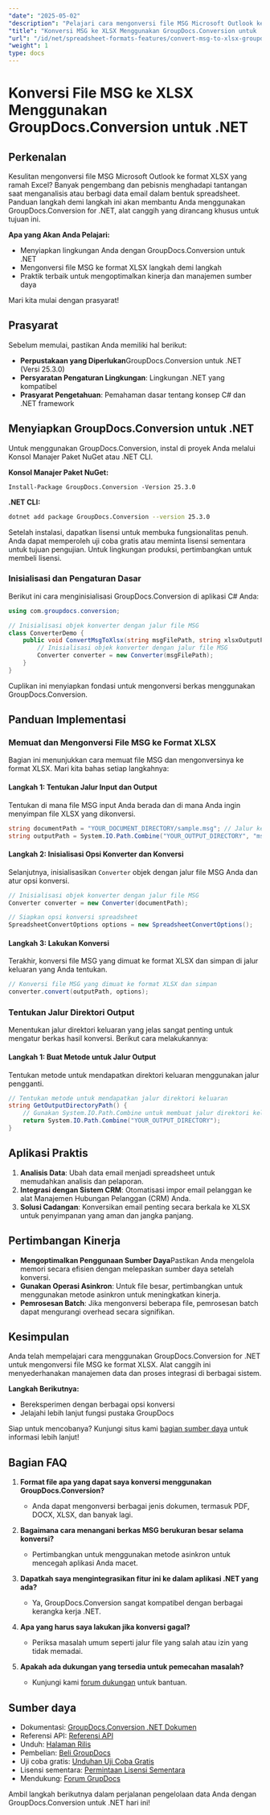 ```yaml
---
"date": "2025-05-02"
"description": "Pelajari cara mengonversi file MSG Microsoft Outlook ke format XLSX yang kompatibel dengan Excel dengan GroupDocs.Conversion for .NET. Ikuti panduan langkah demi langkah ini untuk integrasi yang lancar dan manajemen data yang efisien."
"title": "Konversi MSG ke XLSX Menggunakan GroupDocs.Conversion untuk .NET&#58; Panduan Langkah demi Langkah"
"url": "/id/net/spreadsheet-formats-features/convert-msg-to-xlsx-groupdocs-net/"
"weight": 1
type: docs
---
```

# Konversi File MSG ke XLSX Menggunakan GroupDocs.Conversion untuk .NET

## Perkenalan

Kesulitan mengonversi file MSG Microsoft Outlook ke format XLSX yang ramah Excel? Banyak pengembang dan pebisnis menghadapi tantangan saat menganalisis atau berbagi data email dalam bentuk spreadsheet. Panduan langkah demi langkah ini akan membantu Anda menggunakan GroupDocs.Conversion for .NET, alat canggih yang dirancang khusus untuk tujuan ini.

**Apa yang Akan Anda Pelajari:**
- Menyiapkan lingkungan Anda dengan GroupDocs.Conversion untuk .NET
- Mengonversi file MSG ke format XLSX langkah demi langkah
- Praktik terbaik untuk mengoptimalkan kinerja dan manajemen sumber daya

Mari kita mulai dengan prasyarat!

## Prasyarat

Sebelum memulai, pastikan Anda memiliki hal berikut:

- **Perpustakaan yang Diperlukan**GroupDocs.Conversion untuk .NET (Versi 25.3.0)
- **Persyaratan Pengaturan Lingkungan**: Lingkungan .NET yang kompatibel
- **Prasyarat Pengetahuan**: Pemahaman dasar tentang konsep C# dan .NET framework

## Menyiapkan GroupDocs.Conversion untuk .NET

Untuk menggunakan GroupDocs.Conversion, instal di proyek Anda melalui Konsol Manajer Paket NuGet atau .NET CLI.

**Konsol Manajer Paket NuGet:**
```plaintext
Install-Package GroupDocs.Conversion -Version 25.3.0
```

**.NET CLI:**
```bash
dotnet add package GroupDocs.Conversion --version 25.3.0
```

Setelah instalasi, dapatkan lisensi untuk membuka fungsionalitas penuh. Anda dapat memperoleh uji coba gratis atau meminta lisensi sementara untuk tujuan pengujian. Untuk lingkungan produksi, pertimbangkan untuk membeli lisensi.

### Inisialisasi dan Pengaturan Dasar

Berikut ini cara menginisialisasi GroupDocs.Conversion di aplikasi C# Anda:

```csharp
using com.groupdocs.conversion;

// Inisialisasi objek konverter dengan jalur file MSG
class ConverterDemo {
    public void ConvertMsgToXlsx(string msgFilePath, string xlsxOutputPath) {
        // Inisialisasi objek konverter dengan jalur file MSG
        Converter converter = new Converter(msgFilePath);
    }
}
```
Cuplikan ini menyiapkan fondasi untuk mengonversi berkas menggunakan GroupDocs.Conversion.

## Panduan Implementasi

### Memuat dan Mengonversi File MSG ke Format XLSX

Bagian ini menunjukkan cara memuat file MSG dan mengonversinya ke format XLSX. Mari kita bahas setiap langkahnya:

#### Langkah 1: Tentukan Jalur Input dan Output
Tentukan di mana file MSG input Anda berada dan di mana Anda ingin menyimpan file XLSX yang dikonversi.

```csharp
string documentPath = "YOUR_DOCUMENT_DIRECTORY/sample.msg"; // Jalur ke file MSG sumber
string outputPath = System.IO.Path.Combine("YOUR_OUTPUT_DIRECTORY", "msg-converted-to.xlsx");
```

#### Langkah 2: Inisialisasi Opsi Konverter dan Konversi
Selanjutnya, inisialisasikan `Converter` objek dengan jalur file MSG Anda dan atur opsi konversi.

```csharp
// Inisialisasi objek konverter dengan jalur file MSG
Converter converter = new Converter(documentPath);

// Siapkan opsi konversi spreadsheet
SpreadsheetConvertOptions options = new SpreadsheetConvertOptions();
```

#### Langkah 3: Lakukan Konversi
Terakhir, konversi file MSG yang dimuat ke format XLSX dan simpan di jalur keluaran yang Anda tentukan.

```csharp
// Konversi file MSG yang dimuat ke format XLSX dan simpan
converter.convert(outputPath, options);
```

### Tentukan Jalur Direktori Output
Menentukan jalur direktori keluaran yang jelas sangat penting untuk mengatur berkas hasil konversi. Berikut cara melakukannya:

#### Langkah 1: Buat Metode untuk Jalur Output
Tentukan metode untuk mendapatkan direktori keluaran menggunakan jalur pengganti.

```csharp
// Tentukan metode untuk mendapatkan jalur direktori keluaran
string GetOutputDirectoryPath() {
    // Gunakan System.IO.Path.Combine untuk membuat jalur direktori keluaran dengan placeholder
    return System.IO.Path.Combine("YOUR_OUTPUT_DIRECTORY");
}
```

## Aplikasi Praktis

1. **Analisis Data**: Ubah data email menjadi spreadsheet untuk memudahkan analisis dan pelaporan.
2. **Integrasi dengan Sistem CRM**: Otomatisasi impor email pelanggan ke alat Manajemen Hubungan Pelanggan (CRM) Anda.
3. **Solusi Cadangan**: Konversikan email penting secara berkala ke XLSX untuk penyimpanan yang aman dan jangka panjang.

## Pertimbangan Kinerja

- **Mengoptimalkan Penggunaan Sumber Daya**Pastikan Anda mengelola memori secara efisien dengan melepaskan sumber daya setelah konversi.
- **Gunakan Operasi Asinkron**: Untuk file besar, pertimbangkan untuk menggunakan metode asinkron untuk meningkatkan kinerja.
- **Pemrosesan Batch**: Jika mengonversi beberapa file, pemrosesan batch dapat mengurangi overhead secara signifikan.

## Kesimpulan

Anda telah mempelajari cara menggunakan GroupDocs.Conversion for .NET untuk mengonversi file MSG ke format XLSX. Alat canggih ini menyederhanakan manajemen data dan proses integrasi di berbagai sistem.

**Langkah Berikutnya:**
- Bereksperimen dengan berbagai opsi konversi
- Jelajahi lebih lanjut fungsi pustaka GroupDocs

Siap untuk mencobanya? Kunjungi situs kami [bagian sumber daya](https://docs.groupdocs.com/conversion/net/) untuk informasi lebih lanjut!

## Bagian FAQ

1. **Format file apa yang dapat saya konversi menggunakan GroupDocs.Conversion?**
   - Anda dapat mengonversi berbagai jenis dokumen, termasuk PDF, DOCX, XLSX, dan banyak lagi.

2. **Bagaimana cara menangani berkas MSG berukuran besar selama konversi?**
   - Pertimbangkan untuk menggunakan metode asinkron untuk mencegah aplikasi Anda macet.

3. **Dapatkah saya mengintegrasikan fitur ini ke dalam aplikasi .NET yang ada?**
   - Ya, GroupDocs.Conversion sangat kompatibel dengan berbagai kerangka kerja .NET.

4. **Apa yang harus saya lakukan jika konversi gagal?**
   - Periksa masalah umum seperti jalur file yang salah atau izin yang tidak memadai.

5. **Apakah ada dukungan yang tersedia untuk pemecahan masalah?**
   - Kunjungi kami [forum dukungan](https://forum.groupdocs.com/c/conversion/10) untuk bantuan.

## Sumber daya
- Dokumentasi: [GroupDocs.Conversion .NET Dokumen](https://docs.groupdocs.com/conversion/net/)
- Referensi API: [Referensi API](https://reference.groupdocs.com/conversion/net/)
- Unduh: [Halaman Rilis](https://releases.groupdocs.com/conversion/net/)
- Pembelian: [Beli GroupDocs](https://purchase.groupdocs.com/buy)
- Uji coba gratis: [Unduhan Uji Coba Gratis](https://releases.groupdocs.com/conversion/net/)
- Lisensi sementara: [Permintaan Lisensi Sementara](https://purchase.groupdocs.com/temporary-license/)
- Mendukung: [Forum GrupDocs](https://forum.groupdocs.com/c/conversion/10) 

Ambil langkah berikutnya dalam perjalanan pengelolaan data Anda dengan GroupDocs.Conversion untuk .NET hari ini!